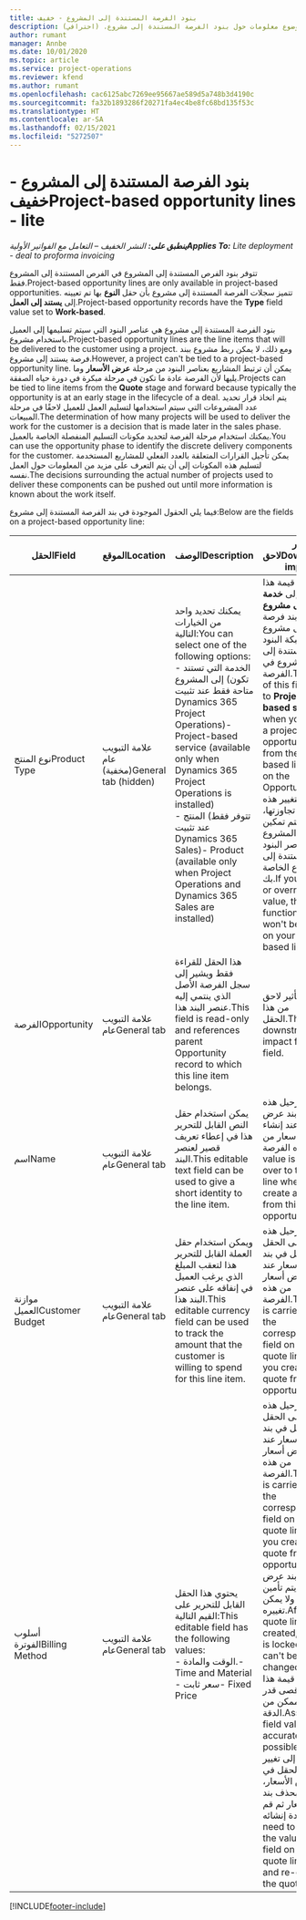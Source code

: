 ```yaml
---
title: بنود الفرصة المستندة إلى المشروع - خفيف
description: يقدم هذا الموضوع معلومات حول بنود الفرصة المستندة إلى مشروع. (احترافي)
author: rumant
manager: Annbe
ms.date: 10/01/2020
ms.topic: article
ms.service: project-operations
ms.reviewer: kfend
ms.author: rumant
ms.openlocfilehash: cac6125abc7269ee95667ae589d5a748b3d4190c
ms.sourcegitcommit: fa32b1893286f20271fa4ec4be8fc68bd135f53c
ms.translationtype: HT
ms.contentlocale: ar-SA
ms.lasthandoff: 02/15/2021
ms.locfileid: "5272507"
---
```

# <a name="project-based-opportunity-lines---lite"></a><span data-ttu-id="13805-104">بنود الفرصة المستندة إلى المشروع - خفيف</span><span class="sxs-lookup"><span data-stu-id="13805-104">Project-based opportunity lines - lite</span></span>

<span data-ttu-id="13805-105">_**ينطبق على:** النشر الخفيف – التعامل مع الفواتير الأولية_</span><span class="sxs-lookup"><span data-stu-id="13805-105">_**Applies To:** Lite deployment - deal to proforma invoicing_</span></span>

<span data-ttu-id="13805-106">تتوفر بنود الفرص المستندة إلى المشروع في الفرص المستندة إلى المشروع فقط.</span><span class="sxs-lookup"><span data-stu-id="13805-106">Project-based opportunity lines are only available in project-based opportunities.</span></span> <span data-ttu-id="13805-107">تتميز سجلات الفرصة المستندة إلى مشروع بأن حقل **النوع** بها تم تعيينه إلى **يستند إلى العمل**.</span><span class="sxs-lookup"><span data-stu-id="13805-107">Project-based opportunity records have the **Type** field value set to **Work-based**.</span></span>

<span data-ttu-id="13805-108">بنود الفرصة المستندة إلى مشروع هي عناصر البنود التي سيتم تسليمها إلى العميل باستخدام مشروع.</span><span class="sxs-lookup"><span data-stu-id="13805-108">Project-based opportunity lines are the line items that will be delivered to the customer using a project.</span></span> <span data-ttu-id="13805-109">ومع ذلك، لا يمكن ربط مشروع ببند فرصة يستند إلى مشروع.</span><span class="sxs-lookup"><span data-stu-id="13805-109">However, a project can't be tied to a project-based opportunity line.</span></span> <span data-ttu-id="13805-110">يمكن أن ترتبط المشاريع بعناصر البنود من مرحلة **عرض الأسعار** وما يليها لأن الفرصة عادة ما تكون في مرحلة مبكرة في دورة حياه الصفقة.</span><span class="sxs-lookup"><span data-stu-id="13805-110">Projects can be tied to line items from the **Quote** stage and forward because typically the opportunity is at an early stage in the lifecycle of a deal.</span></span> <span data-ttu-id="13805-111">يتم اتخاذ قرار تحديد عدد المشروعات التي سيتم استخدامها لتسليم العمل للعميل لاحقًا في مرحلة المبيعات.</span><span class="sxs-lookup"><span data-stu-id="13805-111">The determination of how many projects will be used to deliver the work for the customer is a decision that is made later in the sales phase.</span></span> <span data-ttu-id="13805-112">يمكنك استخدام مرحلة الفرصة لتحديد مكونات التسليم المنفصلة الخاصة بالعميل.</span><span class="sxs-lookup"><span data-stu-id="13805-112">You can use the opportunity phase to identify the discrete delivery components for the customer.</span></span> <span data-ttu-id="13805-113">يمكن تأجيل القرارات المتعلقة بالعدد الفعلي للمشاريع المستخدمة لتسليم هذه المكونات إلى أن يتم التعرف على مزيد من المعلومات حول العمل نفسه.</span><span class="sxs-lookup"><span data-stu-id="13805-113">The decisions surrounding the actual number of projects used to deliver these components can be pushed out until more information is known about the work itself.</span></span>

<span data-ttu-id="13805-114">فيما يلي الحقول الموجودة في بند الفرصة المستندة إلى مشروع:</span><span class="sxs-lookup"><span data-stu-id="13805-114">Below are the fields on a project-based opportunity line:</span></span>

| <span data-ttu-id="13805-115">**الحقل**</span><span class="sxs-lookup"><span data-stu-id="13805-115">**Field**</span></span> | <span data-ttu-id="13805-116">**الموقع**</span><span class="sxs-lookup"><span data-stu-id="13805-116">**Location**</span></span> | <span data-ttu-id="13805-117">**الوصف**</span><span class="sxs-lookup"><span data-stu-id="13805-117">**Description**</span></span> | <span data-ttu-id="13805-118">**تأثير لاحق**</span><span class="sxs-lookup"><span data-stu-id="13805-118">**Downstream impact**</span></span> |
| --- | --- | --- | --- |
| <span data-ttu-id="13805-119">نوع المنتج</span><span class="sxs-lookup"><span data-stu-id="13805-119">Product Type</span></span> | <span data-ttu-id="13805-120">علامة التبويب عام (مخفية)</span><span class="sxs-lookup"><span data-stu-id="13805-120">General tab (hidden)</span></span> | <span data-ttu-id="13805-121">يمكنك تحديد واحد من الخيارات التالية:</span><span class="sxs-lookup"><span data-stu-id="13805-121">You can select one of the following options:</span></span></br><span data-ttu-id="13805-122">- الخدمة التي تستند إلى المشروع (تكون متاحة فقط عند تثبيت Dynamics 365 Project Operations)</span><span class="sxs-lookup"><span data-stu-id="13805-122">- Project-based service (available only when Dynamics 365 Project Operations is installed)</span></span></br><span data-ttu-id="13805-123">- المنتج (تتوفر فقط عند تثبيت Dynamics 365 Sales)</span><span class="sxs-lookup"><span data-stu-id="13805-123">- Product (available only when Project Operations and Dynamics 365 Sales are installed)</span></span> | <span data-ttu-id="13805-124">يتم تعيين قيمة هذا الحقل إلى **خدمة تستند إلى مشروع** عند إنشاء بند فرصة تستند إلى مشروع من شبكة البنود المستندة إلى المشروع في الفرصة.</span><span class="sxs-lookup"><span data-stu-id="13805-124">The value of this field is set to **Project-based service** when you create a project-based opportunity line from the project-based lines grid on the Opportunity.</span></span> <br> <span data-ttu-id="13805-125">إذا قمت بتغيير هذه القيمة أو تجاوزتها، فلن يتم تمكين وظيفة المشروع على عناصر البنود المستندة إلى مشروع الخاصة بك.</span><span class="sxs-lookup"><span data-stu-id="13805-125">If you change or override this value, the project functionality won't be enabled on your project-based line items.</span></span> |
| <span data-ttu-id="13805-126">الفرصة</span><span class="sxs-lookup"><span data-stu-id="13805-126">Opportunity</span></span> | <span data-ttu-id="13805-127">علامة التبويب عام</span><span class="sxs-lookup"><span data-stu-id="13805-127">General tab</span></span> | <span data-ttu-id="13805-128">هذا الحقل للقراءة فقط ويشير إلى سجل الفرصة الأصل الذي ينتمي إليه عنصر البند هذا.</span><span class="sxs-lookup"><span data-stu-id="13805-128">This field is read-only and references parent Opportunity record to which this line item belongs.</span></span> | <span data-ttu-id="13805-129">لا يوجد تأثير لاحق من هذا الحقل.</span><span class="sxs-lookup"><span data-stu-id="13805-129">There is no downstream impact from this field.</span></span> |
| <span data-ttu-id="13805-130">اسم</span><span class="sxs-lookup"><span data-stu-id="13805-130">Name</span></span> | <span data-ttu-id="13805-131">علامة التبويب عام</span><span class="sxs-lookup"><span data-stu-id="13805-131">General tab</span></span> | <span data-ttu-id="13805-132">يمكن استخدام حقل النص القابل للتحرير هذا في إعطاء تعريف قصير لعنصر البند.</span><span class="sxs-lookup"><span data-stu-id="13805-132">This editable text field can be used to give a short identity to the line item.</span></span> | <span data-ttu-id="13805-133">يتم ترحيل هذه القيمة إلى بند عرض الأسعار عند إنشاء عرض أسعار من هذه الفرصة.</span><span class="sxs-lookup"><span data-stu-id="13805-133">This value is carried over to the quote line when you create a quote from this opportunity.</span></span> |
| <span data-ttu-id="13805-134">موازنة العميل</span><span class="sxs-lookup"><span data-stu-id="13805-134">Customer Budget</span></span> | <span data-ttu-id="13805-135">علامة التبويب عام</span><span class="sxs-lookup"><span data-stu-id="13805-135">General tab</span></span> | <span data-ttu-id="13805-136">ويمكن استخدام حقل العملة القابل للتحرير هذا لتعقب المبلغ الذي يرغب العميل في إنفاقه على عنصر البند هذا.</span><span class="sxs-lookup"><span data-stu-id="13805-136">This editable currency field can be used to track the amount that the customer is willing to spend for this line item.</span></span> | <span data-ttu-id="13805-137">يتم ترحيل هذه القيمة إلى الحقل المقابل في بند عرض الأسعار عند إنشاء عرض أسعار من هذه الفرصة.</span><span class="sxs-lookup"><span data-stu-id="13805-137">This value is carried over to the corresponding field on the quote line when you create a quote from this opportunity.</span></span> |
| <span data-ttu-id="13805-138">أسلوب الفوترة</span><span class="sxs-lookup"><span data-stu-id="13805-138">Billing Method</span></span> | <span data-ttu-id="13805-139">علامة التبويب عام</span><span class="sxs-lookup"><span data-stu-id="13805-139">General tab</span></span> | <span data-ttu-id="13805-140">يحتوي هذا الحقل القابل للتحرير على القيم التالية:</span><span class="sxs-lookup"><span data-stu-id="13805-140">This editable field has the following values:</span></span></br><span data-ttu-id="13805-141">- الوقت والمادة.</span><span class="sxs-lookup"><span data-stu-id="13805-141">- Time and Material</span></span></br><span data-ttu-id="13805-142">- سعر ثابت</span><span class="sxs-lookup"><span data-stu-id="13805-142">- Fixed Price</span></span> | <span data-ttu-id="13805-143">يتم ترحيل هذه القيمة إلى الحقل المقابل في بند عرض الأسعار عند إنشاء عرض أسعار من هذه الفرصة.</span><span class="sxs-lookup"><span data-stu-id="13805-143">This value is carried over to the corresponding field on the quote line when you create a quote from this opportunity.</span></span> <span data-ttu-id="13805-144">بعد إنشاء بند عرض الأسعار، يتم تأمين الحقل ولا يمكن تغييره.</span><span class="sxs-lookup"><span data-stu-id="13805-144">After the quote line is created, the field is locked and can't be changed.</span></span> <span data-ttu-id="13805-145">قم بتعيين قيمة هذا الحقل بأقصى قدر ممكن من الدقة.</span><span class="sxs-lookup"><span data-stu-id="13805-145">Assign this field value as accurately as possible.</span></span> <span data-ttu-id="13805-146">إذا كنت بحاجة إلى تغيير قيمة هذا الحقل في بند عرض الأسعار، فقم بحذف بند عرض الأسعار ثم قم بإعادة إنشائه.</span><span class="sxs-lookup"><span data-stu-id="13805-146">If you need to change the value of this field on the quote line, delete and re-create the quote line.</span></span> |


[!INCLUDE[footer-include](../../includes/footer-banner.md)]